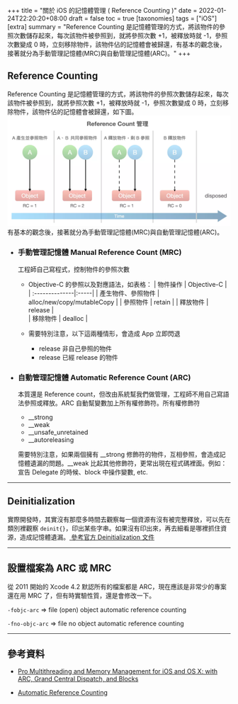 +++
title = "關於 iOS 的記憶體管理 ( Reference Counting )"
date = 2022-01-24T22:20:20+08:00
draft = false
toc = true
[taxonomies]
tags = ["iOS"]
[extra]
summary = "Reference Counting 是記憶體管理的方式，將該物件的參照次數儲存起來，每次該物件被參照到，就將參照次數 +1，被釋放時就 -1，參照次數變成 0 時，立刻移除物件，該物件佔的記憶體會被歸還，有基本的觀念後，接著就分為手動管理記憶體(MRC)與自動管理記憶體(ARC)。"
+++
<!-- more -->

## Reference Counting
Reference Counting 是記憶體管理的方式，將該物件的參照次數儲存起來，每次該物件被參照到，就將參照次數 +1，被釋放時就 -1，參照次數變成 0 時，立刻移除物件，該物件佔的記憶體會被歸還，如下圖。![rc01](/media/rc01.webp)
有基本的觀念後，接著就分為手動管理記憶體(MRC)與自動管理記憶體(ARC)。

* ### 手動管理記憶體 Manual Reference Count (MRC)
    工程師自己寫程式，控制物件的參照次數
    * Objective-C 的參照以及對應語法，如表格： 
      | 物件操作          | Objective-C  |
      | :--------------|:-----|
      | 產生物件、參照物件    | alloc/new/copy/mutableCopy |
      | 參照物件    | retain |
      | 釋放物件  | release |   
      | 移除物件  | dealloc | 
  
  * 需要特別注意，以下這兩種情形，會造成 App 立即閃退
    * release 非自己參照的物件
    * release 已經 release 的物件

  
* ### 自動管理記憶體 Automatic Reference Count (ARC)
    本質還是 Reference count，但改由系統幫我們做管理，工程師不用自己寫語法參照或釋放。ARC 自動幫變數加上所有權修飾符。所有權修飾符 
    * __strong
    * __weak
    * __unsafe_unretained
    * __autoreleasing
    
    需要特別注意，如果兩個擁有 __strong 修飾符的物件，互相參照，會造成記憶體遺漏的問題。__weak 比起其他修飾符，更常出現在程式碼裡面。例如：宣告 Delegate 的時候、block 中操作變數, etc.
---
## Deinitialization
實際開發時，其實沒有那麼多時間去觀察每一個資源有沒有被完整釋放，可以先在類別裡觀察 ```deinit{}```，印出某些字串。如果沒有印出來，再去細看是哪裡抓住資源，造成記憶體遺漏。[ 參考官方 Deinitialization 文件 ](https://docs.swift.org/swift-book/LanguageGuide/Deinitialization.html)

---
## 設置檔案為 ARC 或 MRC
從 2011 開始的 Xcode 4.2 默認所有的檔案都是 ARC，現在應該是非常少的專案還在用 MRC 了，但有時實驗性質，還是會修改一下。

  `-fobjc-arc` => file (open) object automatic reference counting

  `-fno-objc-arc` => file no object automatic reference counting

---

## 參考資料
* [Pro Multithreading and Memory Management for iOS and OS X: with ARC, Grand Central Dispatch, and Blocks](https://www.tenlong.com.tw/products/9781430241164)

* [Automatic Reference Counting](https://docs.swift.org/swift-book/LanguageGuide/AutomaticReferenceCounting.html)